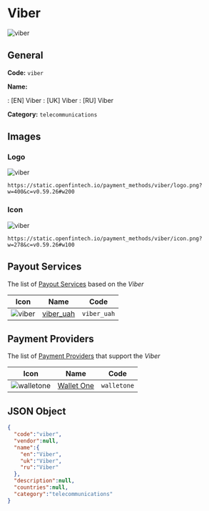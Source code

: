 
# Viber 
![viber](https://static.openfintech.io/payment_methods/viber/logo.png?w=400&c=v0.59.26#w200)  

## General 
**Code:** `viber` 
 
**Name:** 
 
:	[EN] Viber 
:	[UK] Viber 
:	[RU] Viber 
 
**Category:** `telecommunications` 
 

## Images 

### Logo 
![viber](https://static.openfintech.io/payment_methods/viber/logo.png?w=400&c=v0.59.26#w200)  

```
https://static.openfintech.io/payment_methods/viber/logo.png?w=400&c=v0.59.26#w200
```  

### Icon 
![viber](https://static.openfintech.io/payment_methods/viber/icon.png?w=278&c=v0.59.26#w100)  

```
https://static.openfintech.io/payment_methods/viber/icon.png?w=278&c=v0.59.26#w100
```  

## Payout Services 
 
The list of [Payout Services](/payout-services/) based on the _Viber_ 

|Icon|Name|Code| 
|:---:|:---:|:---:| 
|![viber](https://static.openfintech.io/payout_methods/viber/icon.png?w=278&c=v0.59.26#w40) |[viber_uah](/payout-services/viber_uah/)|`viber_uah`| 
 

## Payment Providers 
 
The list of [Payment Providers](/payment-providers/) that support the _Viber_ 

|Icon|Name|Code| 
|:---:|:---:|:---:| 
|![walletone](https://static.openfintech.io/payment_providers/walletone/icon.svg?w=278&c=v0.59.26#w100) |[Wallet One](/payment-providers/walletone/)|`walletone`| 
 

## JSON Object 

```json
{
  "code":"viber",
  "vendor":null,
  "name":{
    "en":"Viber",
    "uk":"Viber",
    "ru":"Viber"
  },
  "description":null,
  "countries":null,
  "category":"telecommunications"
}
```  
